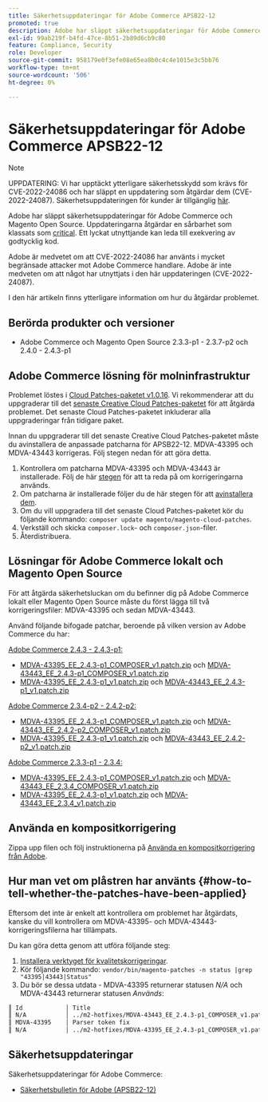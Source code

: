 ```yaml
---
title: Säkerhetsuppdateringar för Adobe Commerce APSB22-12
promoted: true
description: Adobe har släppt säkerhetsuppdateringar för Adobe Commerce och Magento Open Source. Uppdateringarna åtgärdar en sårbarhet som klassats som kritisk. Ett lyckat utnyttjande kan leda till exekvering av godtycklig kod.
exl-id: 99ab219f-b4fd-47ce-8b51-2b89d6cb9c80
feature: Compliance, Security
role: Developer
source-git-commit: 958179e0f3efe08e65ea8b0c4c4e1015e3c5bb76
workflow-type: tm+mt
source-wordcount: '506'
ht-degree: 0%

---
```


# Säkerhetsuppdateringar för Adobe Commerce APSB22-12

>[!NOTE]
>
>UPPDATERING: Vi har upptäckt ytterligare säkerhetsskydd som krävs för CVE-2022-24086 och har släppt en uppdatering som åtgärdar dem (CVE-2022-24087). Säkerhetsuppdateringen för kunder är tillgänglig [här](https://helpx.adobe.com/security/products/magento/apsb22-12.html).


Adobe har släppt säkerhetsuppdateringar för Adobe Commerce och Magento Open Source. Uppdateringarna åtgärdar en sårbarhet som klassats som [critical](https://helpx.adobe.com/security/severity-ratings.html). Ett lyckat utnyttjande kan leda till exekvering av godtycklig kod.

Adobe är medvetet om att CVE-2022-24086 har använts i mycket begränsade attacker mot Adobe Commerce handlare. Adobe är inte medveten om att något har utnyttjats i den här uppdateringen (CVE-2022-24087).

I den här artikeln finns ytterligare information om hur du åtgärdar problemet.

## Berörda produkter och versioner

* Adobe Commerce och Magento Open Source 2.3.3-p1 - 2.3.7-p2 och 2.4.0 - 2.4.3-p1

## Adobe Commerce lösning för molninfrastruktur

Problemet löstes i [Cloud Patches-paketet v1.0.16](https://devdocs.magento.com/cloud/release-notes/mcp-release-notes.html?itm_source=devdocs&amp;itm_medium=search_page&amp;itm_campaign=federated_search&amp;itm_term=v1.0.16#v1016). Vi rekommenderar att du uppgraderar till det [senaste Creative Cloud Patches-paketet](https://devdocs.magento.com/cloud/release-notes/mcp-release-notes.html?itm_source=devdocs&amp;itm_medium=search_page&amp;itm_campaign=federated_search&amp;itm_term=v1.0.16#latest) för att åtgärda problemet. Det senaste Cloud Patches-paketet inkluderar alla uppgraderingar från tidigare paket.

Innan du uppgraderar till det senaste Creative Cloud Patches-paketet måste du avinstallera de anpassade patcharna för APSB22-12. MDVA-43395 och MDVA-43443 korrigeras. Följ stegen nedan för att göra detta.

1. Kontrollera om patcharna MDVA-43395 och MDVA-43443 är installerade. Följ de här [stegen](#how-to-tell-whether-the-patches-have-been-applied) för att ta reda på om korrigeringarna används.
1. Om patcharna är installerade följer du de här stegen för att [avinstallera dem](https://devdocs.magento.com/cloud/project/project-patch.html?itm_source=devdocs&amp;itm_medium=search_page&amp;itm_campaign=federated_search&amp;itm_term=uninstall%20patch#revert-a-custom-patch).
1. Om du vill uppgradera till det senaste Cloud Patches-paketet kör du följande kommando: `composer update magento/magento-cloud-patches`.
1. Verkställ och skicka `composer.lock`- och `composer.json`-filer.
1. Återdistribuera.

## Lösningar för Adobe Commerce lokalt och Magento Open Source

För att åtgärda säkerhetsluckan om du befinner dig på Adobe Commerce lokalt eller Magento Open Source måste du först lägga till två korrigeringsfiler: MDVA-43395 och sedan MDVA-43443.

Använd följande bifogade patchar, beroende på vilken version av Adobe Commerce du har:

<u>Adobe Commerce 2.4.3 - 2.4.3-p1:</u>

* [MDVA-43395_EE_2.4.3-p1_COMPOSER_v1.patch.zip](assets/MDVA-43395_EE_2.4.3-p1_COMPOSER_v1.patch.zip) och [MDVA-43443_EE_2.4.3-p1_COMPOSER_v1.patch.zip](assets/MDVA-43443_EE_2.4.3-p1_COMPOSER_v1.patch.zip)
* [MDVA-43395_EE_2.4.3-p1_v1.patch.zip](assets/MDVA-43395_EE_2.4.3-p1_v1.patch.zip) och [MDVA-43443_EE_2.4.3-p1_v1.patch.zip](assets/MDVA-43443_EE_2.4.3-p1_v1.patch.zip)

<u>Adobe Commerce 2.3.4-p2 - 2.4.2-p2:</u>

* [MDVA-43395_EE_2.4.3-p1_COMPOSER_v1.patch.zip](assets/MDVA-43395_EE_2.4.3-p1_COMPOSER_v1.patch.zip) och [MDVA-43443_EE_2.4.2-p2_COMPOSER_v1.patch.zip](assets/MDVA-43443_EE_2.4.2-p2_COMPOSER_v1.patch.zip)
* [MDVA-43395_EE_2.4.3-p1_v1.patch.zip](assets/MDVA-43395_EE_2.4.3-p1_v1.patch.zip) och [MDVA-43443_EE_2.4.2-p2_v1.patch.zip](assets/MDVA-43443_EE_2.4.2-p2_v1.patch.zip)

<u>Adobe Commerce 2.3.3-p1 - 2.3.4:</u>

* [MDVA-43395_EE_2.4.3-p1_COMPOSER_v1.patch.zip](assets/MDVA-43395_EE_2.4.3-p1_COMPOSER_v1.patch.zip) och [MDVA-43443_EE_2.3.4_COMPOSER_v1.patch.zip](assets/MDVA-43443_EE_2.3.4_COMPOSER_v1.patch.zip)
* [MDVA-43395_EE_2.4.3-p1_v1.patch.zip](assets/MDVA-43395_EE_2.4.3-p1_v1.patch.zip) och [MDVA-43443_EE_2.3.4_v1.patch.zip](assets/MDVA-43443_EE_2.3.4_v1.patch.zip)

## Använda en kompositkorrigering

Zippa upp filen och följ instruktionerna på [Använda en kompositkorrigering från Adobe](/help/how-to/general/how-to-apply-a-composer-patch-provided-by-magento.md).


## Hur man vet om plåstren har använts {#how-to-tell-whether-the-patches-have-been-applied}

Eftersom det inte är enkelt att kontrollera om problemet har åtgärdats, kanske du vill kontrollera om MDVA-43395- och MDVA-43443-korrigeringsfilerna har tillämpats.

Du kan göra detta genom att utföra följande steg:

1. [Installera verktyget för kvalitetskorrigeringar](https://devdocs.magento.com/quality-patches/usage.html).
1. Kör följande kommando: `vendor/bin/magento-patches -n status |grep "43395|43443|Status"`
1. Du bör se dessa utdata - MDVA-43395 returnerar statusen *N/A* och MDVA-43443 returnerar statusen *Används*:

```bash
║ Id            │ Title                                                        │ Category        │ Origin                 │ Status      │ Details                                          ║
║ N/A           │ ../m2-hotfixes/MDVA-43443_EE_2.4.3-p1_COMPOSER_v1.patch      │ Other           │ Local                  │ Applied     │ Patch type: Custom                               ║
║ MDVA-43395    │ Parser token fix                                             │ Other           │ Adobe Commerce Support │ N/A         │ Patch type: Required                             ║
║ N/A           │ ../m2-hotfixes/MDVA-43395_EE_2.4.3-p1_COMPOSER_v1.patch      │ Other           │ Local                  │ N/A         │ Patch type: Custom                               ║
```

## Säkerhetsuppdateringar

Säkerhetsuppdateringar för Adobe Commerce:

* [Säkerhetsbulletin för Adobe (APSB22-12)](https://helpx.adobe.com/security/products/magento/apsb22-12.html)
